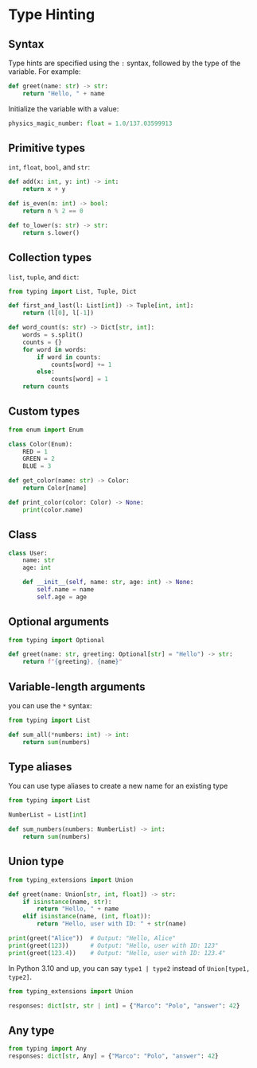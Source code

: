 # Type Hinting

## Syntax

Type hints are specified using the `:` syntax, followed by the type of the variable. For example:

```py
def greet(name: str) -> str:
    return "Hello, " + name
```

Initialize the variable with a value:

```py
physics_magic_number: float = 1.0/137.03599913
```


## Primitive types

`int`, `float`, `bool`, and `str`:

```py
def add(x: int, y: int) -> int:
    return x + y

def is_even(n: int) -> bool:
    return n % 2 == 0

def to_lower(s: str) -> str:
    return s.lower()
```


## Collection types

`list`, `tuple`, and `dict`:

```py
from typing import List, Tuple, Dict

def first_and_last(l: List[int]) -> Tuple[int, int]:
    return (l[0], l[-1])

def word_count(s: str) -> Dict[str, int]:
    words = s.split()
    counts = {}
    for word in words:
        if word in counts:
            counts[word] += 1
        else:
            counts[word] = 1
    return counts
```

## Custom types

```py
from enum import Enum

class Color(Enum):
    RED = 1
    GREEN = 2
    BLUE = 3

def get_color(name: str) -> Color:
    return Color[name]

def print_color(color: Color) -> None:
    print(color.name)
```


## Class

```py
class User:
    name: str
    age: int

    def __init__(self, name: str, age: int) -> None:
        self.name = name
        self.age = age
```

## Optional arguments

```py
from typing import Optional

def greet(name: str, greeting: Optional[str] = "Hello") -> str:
    return f"{greeting}, {name}"
```


## Variable-length arguments

you can use the `*` syntax:

```py
from typing import List

def sum_all(*numbers: int) -> int:
    return sum(numbers)
```


## Type aliases

You can use type aliases to create a new name for an existing type

```py
from typing import List

NumberList = List[int]

def sum_numbers(numbers: NumberList) -> int:
    return sum(numbers)
```


## Union type

```py
from typing_extensions import Union

def greet(name: Union[str, int, float]) -> str:
    if isinstance(name, str):
        return "Hello, " + name
    elif isinstance(name, (int, float)):
        return "Hello, user with ID: " + str(name)

print(greet("Alice"))  # Output: "Hello, Alice"
print(greet(123))      # Output: "Hello, user with ID: 123"
print(greet(123.4))    # Output: "Hello, user with ID: 123.4"
```

In Python 3.10 and up, you can say `type1 | type2` instead of `Union[type1, type2]`.

```py
from typing_extensions import Union

responses: dict[str, str | int] = {"Marco": "Polo", "answer": 42}
```


## Any type

```py
from typing import Any
responses: dict[str, Any] = {"Marco": "Polo", "answer": 42}
```
